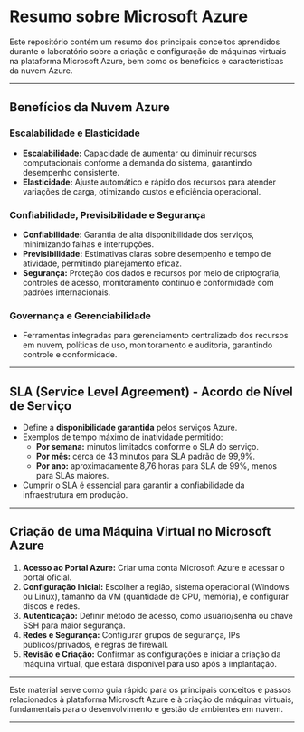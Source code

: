 # Resumo sobre Microsoft Azure

Este repositório contém um resumo dos principais conceitos aprendidos durante o laboratório sobre a criação e configuração de máquinas virtuais na plataforma Microsoft Azure, bem como os benefícios e características da nuvem Azure.

---

## Benefícios da Nuvem Azure

### Escalabilidade e Elasticidade  
- **Escalabilidade:** Capacidade de aumentar ou diminuir recursos computacionais conforme a demanda do sistema, garantindo desempenho consistente.  
- **Elasticidade:** Ajuste automático e rápido dos recursos para atender variações de carga, otimizando custos e eficiência operacional.

### Confiabilidade, Previsibilidade e Segurança  
- **Confiabilidade:** Garantia de alta disponibilidade dos serviços, minimizando falhas e interrupções.  
- **Previsibilidade:** Estimativas claras sobre desempenho e tempo de atividade, permitindo planejamento eficaz.  
- **Segurança:** Proteção dos dados e recursos por meio de criptografia, controles de acesso, monitoramento contínuo e conformidade com padrões internacionais.

### Governança e Gerenciabilidade  
- Ferramentas integradas para gerenciamento centralizado dos recursos em nuvem, políticas de uso, monitoramento e auditoria, garantindo controle e conformidade.

---

## SLA (Service Level Agreement) - Acordo de Nível de Serviço

- Define a **disponibilidade garantida** pelos serviços Azure.  
- Exemplos de tempo máximo de inatividade permitido:  
  - **Por semana:** minutos limitados conforme o SLA do serviço.  
  - **Por mês:** cerca de 43 minutos para SLA padrão de 99,9%.  
  - **Por ano:** aproximadamente 8,76 horas para SLA de 99%, menos para SLAs maiores.  
- Cumprir o SLA é essencial para garantir a confiabilidade da infraestrutura em produção.

---

## Criação de uma Máquina Virtual no Microsoft Azure

1. **Acesso ao Portal Azure:** Criar uma conta Microsoft Azure e acessar o portal oficial.  
2. **Configuração Inicial:** Escolher a região, sistema operacional (Windows ou Linux), tamanho da VM (quantidade de CPU, memória), e configurar discos e redes.  
3. **Autenticação:** Definir método de acesso, como usuário/senha ou chave SSH para maior segurança.  
4. **Redes e Segurança:** Configurar grupos de segurança, IPs públicos/privados, e regras de firewall.  
5. **Revisão e Criação:** Confirmar as configurações e iniciar a criação da máquina virtual, que estará disponível para uso após a implantação.

---

Este material serve como guia rápido para os principais conceitos e passos relacionados à plataforma Microsoft Azure e à criação de máquinas virtuais, fundamentais para o desenvolvimento e gestão de ambientes em nuvem.

---


